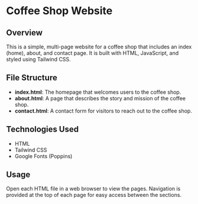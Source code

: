 # Coffee Shop Website

## Overview
This is a simple, multi-page website for a coffee shop that includes an index (home), about, and contact page. It is built with HTML, JavaScript, and styled using Tailwind CSS.

## File Structure
- **index.html**: The homepage that welcomes users to the coffee shop.
- **about.html**: A page that describes the story and mission of the coffee shop.
- **contact.html**: A contact form for visitors to reach out to the coffee shop.

## Technologies Used
- HTML
- Tailwind CSS
- Google Fonts (Poppins)

## Usage
Open each HTML file in a web browser to view the pages. Navigation is provided at the top of each page for easy access between the sections.